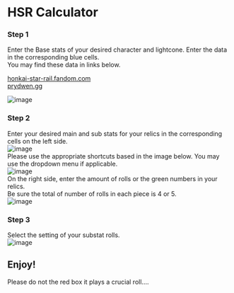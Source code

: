 # HSR Calculator

### Step 1 
Enter the Base stats of your desired character and lightcone. Enter the data in the corresponding blue cells.\
You may find these data in links below.<br/>

[honkai-star-rail.fandom.com](https://honkai-star-rail.fandom.com/wiki/Character/Comparison)\
[prydwen.gg](https://www.prydwen.gg/star-rail/guides/characters-stats/)

![image](https://github.com/user-attachments/assets/6dac13c7-f3d3-45c6-ad2c-abbd94d8a285)<br/>

### Step 2
Enter your desired main and sub stats for your relics in the corresponding cells on the left side.\
![image](https://github.com/user-attachments/assets/0209db49-acc9-4f3a-acc1-605802c6da86)  
Please use the appropriate shortcuts based in the image below. You may use the dropdown menu if applicable.  
![image](https://github.com/user-attachments/assets/345d2411-c1fd-47f3-a8d0-fe64a5f4500c)  
On the right side, enter the amount of rolls or the green numbers in your relics.  
Be sure the total of number of rolls in each piece is 4 or 5.  
![image](https://github.com/user-attachments/assets/858b2c1f-0df6-4763-b1ae-0c5a8d1f54f8)  

### Step 3 
Select the setting of your substat rolls.  
![image](https://github.com/user-attachments/assets/a905a192-5344-4e50-bf25-7d1ffd81837b)  

## Enjoy!
Please do not the red box it plays a crucial roll....










